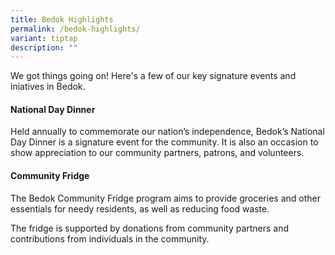 ```yaml
---
title: Bedok Highlights
permalink: /bedok-highlights/
variant: tiptap
description: ""
---
```

<p>We got things going on! Here's a few of our key signature events and iniatives
in Bedok.</p>
<h4>National Day Dinner</h4>
<p>Held annually to commemorate our nation’s independence, Bedok’s National
Day Dinner is a signature event for the community. It is also an occasion
to show appreciation to our community partners, patrons, and volunteers.</p>
<p></p>
<h4>Community Fridge</h4>
<p></p>
<p>The Bedok Community Fridge program aims to provide groceries and other
essentials for needy residents, as well as reducing food waste.&nbsp;
<br>
</p>
<p>The fridge is supported by donations from community partners and contributions
from individuals in the community.</p>
<p>
<br>
</p>
